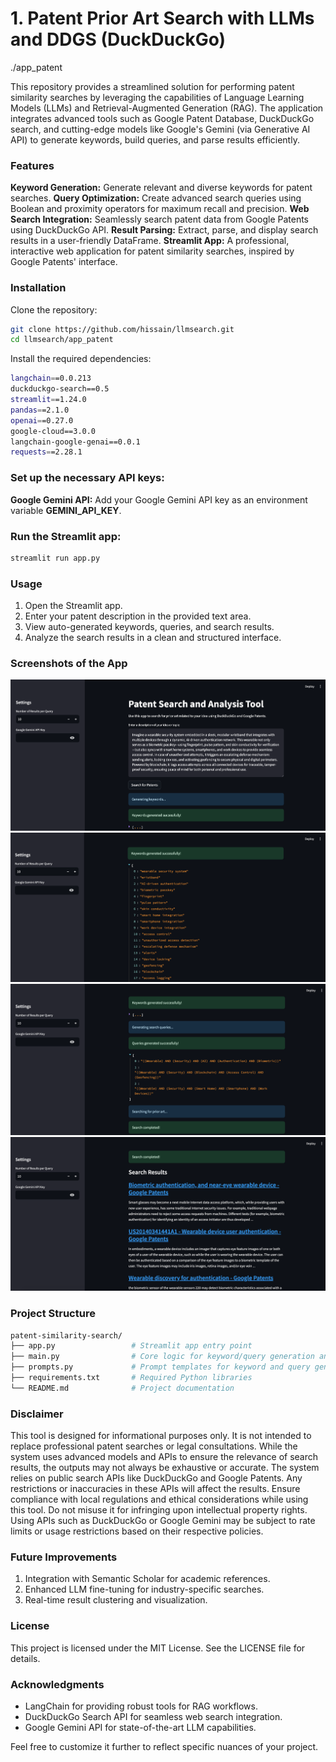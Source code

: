 # 1. Patent Prior Art Search with LLMs and DDGS (DuckDuckGo) 
./app_patent
  
This repository provides a streamlined solution for performing patent similarity searches by leveraging the capabilities of Language Learning Models (LLMs) and Retrieval-Augmented Generation (RAG). The application integrates advanced tools such as Google Patent Database, DuckDuckGo search, and cutting-edge models like Google's Gemini (via Generative AI API) to generate keywords, build queries, and parse results efficiently.

### Features
**Keyword Generation:** Generate relevant and diverse keywords for patent searches.
**Query Optimization:** Create advanced search queries using Boolean and proximity operators for maximum recall and precision.
**Web Search Integration:** Seamlessly search patent data from Google Patents using DuckDuckGo API.
**Result Parsing:** Extract, parse, and display search results in a user-friendly DataFrame.
**Streamlit App:** A professional, interactive web application for patent similarity searches, inspired by Google Patents' interface.

### Installation
Clone the repository:
```bash
git clone https://github.com/hissain/llmsearch.git
cd llmsearch/app_patent
```

Install the required dependencies:

```bash
langchain==0.0.213
duckduckgo-search==0.5
streamlit==1.24.0
pandas==2.1.0
openai==0.27.0
google-cloud==3.0.0
langchain-google-genai==0.0.1
requests==2.28.1
```

### Set up the necessary API keys:

**Google Gemini API:** Add your Google Gemini API key as an environment variable **GEMINI_API_KEY**.

### Run the Streamlit app:

```bash
streamlit run app.py
```

### Usage
1. Open the Streamlit app.
2. Enter your patent description in the provided text area.
3. View auto-generated keywords, queries, and search results.
4. Analyze the search results in a clean and structured interface.

### Screenshots of the App
![Idea](resources/Screenshot_patent1.png)
![Keywords](resources/Screenshot_patent2.png)
![Query String](resources/Screenshot_patent3.png)
![Results](resources/Screenshot_patent4.png)

### Project Structure

```bash
patent-similarity-search/
├── app.py                 # Streamlit app entry point
├── main.py                # Core logic for keyword/query generation and searching
├── prompts.py             # Prompt templates for keyword and query generation
├── requirements.txt       # Required Python libraries
└── README.md              # Project documentation
```

### Disclaimer
This tool is designed for informational purposes only. It is not intended to replace professional patent searches or legal consultations. While the system uses advanced models and APIs to ensure the relevance of search results, the outputs may not always be exhaustive or accurate. The system relies on public search APIs like DuckDuckGo and Google Patents. Any restrictions or inaccuracies in these APIs will affect the results. Ensure compliance with local regulations and ethical considerations while using this tool. Do not misuse it for infringing upon intellectual property rights. Using APIs such as DuckDuckGo or Google Gemini may be subject to rate limits or usage restrictions based on their respective policies.

### Future Improvements
1. Integration with Semantic Scholar for academic references.
2. Enhanced LLM fine-tuning for industry-specific searches.
3. Real-time result clustering and visualization.

### License
This project is licensed under the MIT License. See the LICENSE file for details.

### Acknowledgments
- LangChain for providing robust tools for RAG workflows.
- DuckDuckGo Search API for seamless web search integration.
- Google Gemini API for state-of-the-art LLM capabilities.

Feel free to customize it further to reflect specific nuances of your project.
